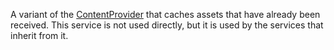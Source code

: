 A variant of the [ContentProvider](https://developer.roblox.com/en-us/api-reference/class/ContentProvider) that caches assets that have already been received. This service is not used directly, but it is used by the services that inherit from it.